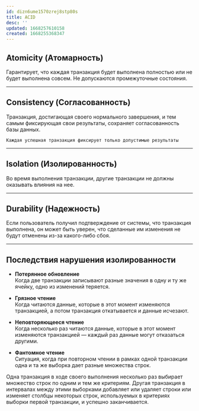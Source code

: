 ```yaml
---
id: dizn6ume1570zrej8stp80s
title: ACID
desc: ''
updated: 1668257610158
created: 1668255368347
---
```


## Atomicity (Атомарность)

Гарантирует, что каждая транзакция будет выполнена полностью или не будет выполнена совсем. Не допускаются промежуточные состояния.

___

## Consistency (Согласованность)

Транзакция, достигающая своего нормального завершения, и тем самым фиксирующая свои результаты, сохраняет согласованность базы данных.

``Каждая успешная транзакция фиксирует только допустимые результаты``

___

## Isolation (Изолированность)

Во время выполнения транзакции, другие транзакции не должны оказывать влияния на нее.

___

## Durability (Надежность)

Если пользователь получил подтверждение от системы, что транзакция выполнена, он может быть уверен, что сделанные им изменения не будут отменены из-за какого-либо сбоя. 

___


## Последствия нарушения изолированности

* **Потерянное обновление**  
Когда две транзакции записывают разные значения в одну и ту же ячейку, одно из изменений теряется.

* **Грязное чтение**   
Когда читаются данные, которые в этот момент изменяются транзакцией, а потом транзакция откатывается и данные исчезают.

* **Неповторяющееся чтение**  
Когда несколько раз читаются данные, которые в этот момент изменяются транзакцией — каждый раз данные могут отказаться другими.

* **Фантомное чтение**   
Ситуация, когда при повторном чтении в рамках одной транзакции одна и та же выборка дает разные множества строк. 

Одна транзакция в ходе своего выполнения несколько раз выбирает множество строк по одним и тем же критериям. Другая транзакция в интервалах между этими выборками добавляет или удаляет строки или изменяет столбцы некоторых строк, используемых в критериях выборки первой транзакции, и успешно заканчивается. 